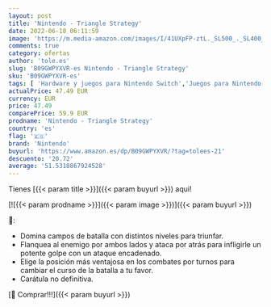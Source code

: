 ```yaml
---
layout: post
title: 'Nintendo - Triangle Strategy'
date: 2022-06-18 06:11:59
image: 'https://m.media-amazon.com/images/I/41UXpFP-ztL._SL500_._SL400_.jpg'
comments: true
category: ofertas
author: 'tole.es'
slug: 'B09GWPYXVR-es Nintendo - Triangle Strategy'
sku: 'B09GWPYXVR-es'
tags: [ 'Hardware y juegos para Nintendo Switch','Juegos para Nintendo Switch','Videojuegos','nintendo','🇪🇸', ]
actualPrice: 47.49 EUR
currency: EUR
price: 47.49
comparePrice: 59.9 EUR
prodname: 'Nintendo - Triangle Strategy'
country: 'es'
flag: '🇪🇸'
brand: 'Nintendo'
buyurl: 'https://www.amazon.es/dp/B09GWPYXVR/?tag=tolees-21'
descuento: '20.72'
average: '51.5318867924528'
---
```


Tienes [{{< param title >}}]({{< param buyurl >}}) aqui!

[![{{< param prodname >}}]({{< param image >}})]({{< param buyurl >}})

🔎:

- Domina campos de batalla con distintos niveles para triunfar.
- Flanquea al enemigo por ambos lados y ataca por atrás para infligirle un potente golpe con un ataque encadenado.
- Elige la posición más ventajosa en los combates por turnos para cambiar el curso de la batalla a tu favor.
- Carátula no definitiva.

[🛒 Comprar!!!]({{< param buyurl >}})
